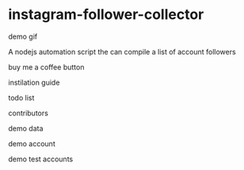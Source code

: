 # instagram-follower-collector
demo gif

A nodejs automation script the can compile a list of account followers

buy me a coffee button

instilation guide

todo list

contributors


demo data

demo account 

demo test accounts
